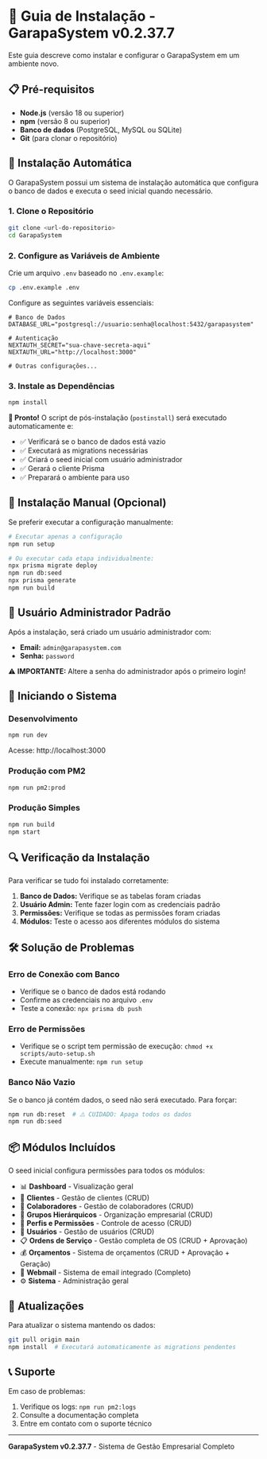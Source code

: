 # 🚀 Guia de Instalação - GarapaSystem v0.2.37.7

Este guia descreve como instalar e configurar o GarapaSystem em um ambiente novo.

## 📋 Pré-requisitos

- **Node.js** (versão 18 ou superior)
- **npm** (versão 8 ou superior)
- **Banco de dados** (PostgreSQL, MySQL ou SQLite)
- **Git** (para clonar o repositório)

## 🔧 Instalação Automática

O GarapaSystem possui um sistema de instalação automática que configura o banco de dados e executa o seed inicial quando necessário.

### 1. Clone o Repositório

```bash
git clone <url-do-repositorio>
cd GarapaSystem
```

### 2. Configure as Variáveis de Ambiente

Crie um arquivo `.env` baseado no `.env.example`:

```bash
cp .env.example .env
```

Configure as seguintes variáveis essenciais:

```env
# Banco de Dados
DATABASE_URL="postgresql://usuario:senha@localhost:5432/garapasystem"

# Autenticação
NEXTAUTH_SECRET="sua-chave-secreta-aqui"
NEXTAUTH_URL="http://localhost:3000"

# Outras configurações...
```

### 3. Instale as Dependências

```bash
npm install
```

**🎉 Pronto!** O script de pós-instalação (`postinstall`) será executado automaticamente e:

- ✅ Verificará se o banco de dados está vazio
- ✅ Executará as migrations necessárias
- ✅ Criará o seed inicial com usuário administrador
- ✅ Gerará o cliente Prisma
- ✅ Preparará o ambiente para uso

## 🔄 Instalação Manual (Opcional)

Se preferir executar a configuração manualmente:

```bash
# Executar apenas a configuração
npm run setup

# Ou executar cada etapa individualmente:
npx prisma migrate deploy
npm run db:seed
npx prisma generate
npm run build
```

## 👤 Usuário Administrador Padrão

Após a instalação, será criado um usuário administrador com:

- **Email:** `admin@garapasystem.com`
- **Senha:** `password`

⚠️ **IMPORTANTE:** Altere a senha do administrador após o primeiro login!

## 🚀 Iniciando o Sistema

### Desenvolvimento
```bash
npm run dev
```
Acesse: http://localhost:3000

### Produção com PM2
```bash
npm run pm2:prod
```

### Produção Simples
```bash
npm run build
npm start
```

## 🔍 Verificação da Instalação

Para verificar se tudo foi instalado corretamente:

1. **Banco de Dados:** Verifique se as tabelas foram criadas
2. **Usuário Admin:** Tente fazer login com as credenciais padrão
3. **Permissões:** Verifique se todas as permissões foram criadas
4. **Módulos:** Teste o acesso aos diferentes módulos do sistema

## 🛠️ Solução de Problemas

### Erro de Conexão com Banco
- Verifique se o banco de dados está rodando
- Confirme as credenciais no arquivo `.env`
- Teste a conexão: `npx prisma db push`

### Erro de Permissões
- Verifique se o script tem permissão de execução: `chmod +x scripts/auto-setup.sh`
- Execute manualmente: `npm run setup`

### Banco Não Vazio
Se o banco já contém dados, o seed não será executado. Para forçar:
```bash
npm run db:reset  # ⚠️ CUIDADO: Apaga todos os dados
npm run db:seed
```

## 📦 Módulos Incluídos

O seed inicial configura permissões para todos os módulos:

- 📊 **Dashboard** - Visualização geral
- 👥 **Clientes** - Gestão de clientes (CRUD)
- 🤝 **Colaboradores** - Gestão de colaboradores (CRUD)
- 🏢 **Grupos Hierárquicos** - Organização empresarial (CRUD)
- 🔐 **Perfis e Permissões** - Controle de acesso (CRUD)
- 👤 **Usuários** - Gestão de usuários (CRUD)
- 📋 **Ordens de Serviço** - Gestão completa de OS (CRUD + Aprovação)
- 💰 **Orçamentos** - Sistema de orçamentos (CRUD + Aprovação + Geração)
- 📧 **Webmail** - Sistema de email integrado (Completo)
- ⚙️ **Sistema** - Administração geral

## 🔄 Atualizações

Para atualizar o sistema mantendo os dados:

```bash
git pull origin main
npm install  # Executará automaticamente as migrations pendentes
```

## 📞 Suporte

Em caso de problemas:

1. Verifique os logs: `npm run pm2:logs`
2. Consulte a documentação completa
3. Entre em contato com o suporte técnico

---

**GarapaSystem v0.2.37.7** - Sistema de Gestão Empresarial Completo